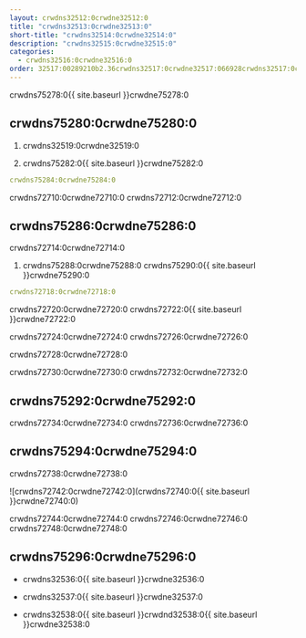 ```yaml
---
layout: crwdns32512:0crwdne32512:0
title: "crwdns32513:0crwdne32513:0"
short-title: "crwdns32514:0crwdne32514:0"
description: "crwdns32515:0crwdne32515:0"
categories:
  - crwdns32516:0crwdne32516:0
order: 32517:00289210b2.36crwdns32517:0crwdne32517:066928crwdns32517:0crwdne32517:0
---
```

crwdns75278:0{{ site.baseurl }}crwdne75278:0

## crwdns75280:0crwdne75280:0

1. crwdns32519:0crwdne32519:0

2. crwdns75282:0{{ site.baseurl }}crwdne75282:0

```yaml
crwdns75284:0crwdne75284:0
```

crwdns72710:0crwdne72710:0 crwdns72712:0crwdne72712:0

## crwdns75286:0crwdne75286:0

crwdns72714:0crwdne72714:0

1. crwdns75288:0crwdne75288:0 crwdns75290:0{{ site.baseurl }}crwdne75290:0 

```yaml
crwdns72718:0crwdne72718:0
```

crwdns72720:0crwdne72720:0 crwdns72722:0{{ site.baseurl }}crwdne72722:0

crwdns72724:0crwdne72724:0 crwdns72726:0crwdne72726:0

crwdns72728:0crwdne72728:0

crwdns72730:0crwdne72730:0 crwdns72732:0crwdne72732:0

## crwdns75292:0crwdne75292:0

crwdns72734:0crwdne72734:0 crwdns72736:0crwdne72736:0

## crwdns75294:0crwdne75294:0

crwdns72738:0crwdne72738:0

![crwdns72742:0crwdne72742:0](crwdns72740:0{{ site.baseurl }}crwdne72740:0)

crwdns72744:0crwdne72744:0 crwdns72746:0crwdne72746:0 crwdns72748:0crwdne72748:0

## crwdns75296:0crwdne75296:0

- crwdns32536:0{{ site.baseurl }}crwdne32536:0

- crwdns32537:0{{ site.baseurl }}crwdne32537:0

- crwdns32538:0{{ site.baseurl }}crwdnd32538:0{{ site.baseurl }}crwdne32538:0